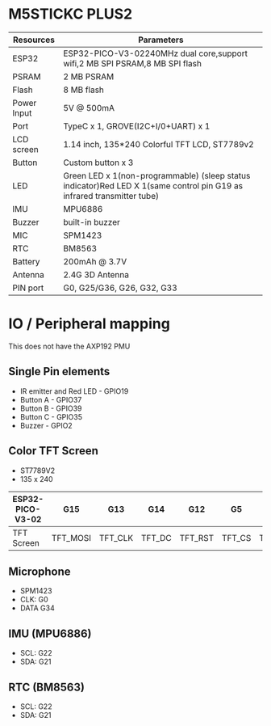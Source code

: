 # M5STICKC PLUS2


| Resources             | Parameters                                                                                                             |
|-----------------------|------------------------------------------------------------------------------------------------------------------------|
| ESP32                 | ESP32-PICO-V3-02240MHz dual core,support wifi,2 MB SPI PSRAM,8 MB SPI flash                                            |
| PSRAM                 | 2 MB PSRAM                                                                                                             |
| Flash                 | 8 MB flash                                                                                                             |
| Power Input           | 5V @ 500mA                                                                                                             |
| Port                  | TypeC x 1, GROVE(I2C+I/0+UART) x 1                                                                                     |
| LCD screen            | 1.14 inch, 135*240 Colorful TFT LCD, ST7789v2                                                                          |
| Button                | Custom button x 3                                                                                                      |
| LED                   | Green LED x 1(non-programmable) (sleep status indicator)Red LED X 1(same control pin G19 as infrared transmitter tube) |
| IMU                   | MPU6886                                                                                                                |
| Buzzer                | built-in buzzer                                                                                                        |
| MIC                   | SPM1423                                                                                                                |
| RTC                   | BM8563                                                                                                                 |
| Battery               | 200mAh @ 3.7V                                                                                                          |
| Antenna               | 2.4G 3D Antenna                                                                                                        |
| PIN port              | G0, G25/G36, G26, G32, G33                                                                                             |

# IO / Peripheral mapping

This does not have the AXP192 PMU


## Single Pin elements
- IR emitter and Red LED - GPIO19
- Button A - GPIO37
- Button B - GPIO39
- Button C - GPIO35
- Buzzer   - GPIO2

## Color TFT Screen
- ST7789V2
- 135 x 240

| ESP32-PICO-V3-02 |G15|G13|G14|G12|G5|G27 |
| -- |--|--|--|--|--|--|
| TFT Screen|TFT_MOSI|TFT_CLK|TFT_DC|TFT_RST|TFT_CS|TFT_BL|

## Microphone

- SPM1423
- CLK: G0
- DATA G34

## IMU (MPU6886)
- SCL: G22
- SDA: G21

## RTC (BM8563)
- SCL: G22
- SDA: G21

